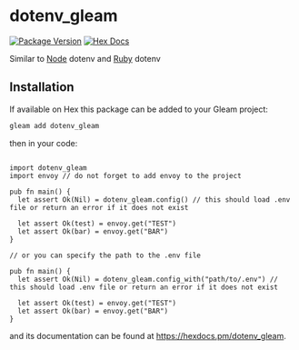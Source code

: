 # dotenv_gleam

[![Package Version](https://img.shields.io/hexpm/v/dotenv)](https://hex.pm/packages/dotenv_gleam)
[![Hex Docs](https://img.shields.io/badge/hex-docs-ffaff3)](https://hexdocs.pm/dotenv_gleam/)

Similar to [Node](https://www.npmjs.com/package/dotenv) dotenv and [Ruby](https://github.com/bkeepers/dotenv) dotenv


## Installation

If available on Hex this package can be added to your Gleam project:

```sh
gleam add dotenv_gleam
```

then in your code:

```gleam

import dotenv_gleam
import envoy // do not forget to add envoy to the project

pub fn main() {
  let assert Ok(Nil) = dotenv_gleam.config() // this should load .env file or return an error if it does not exist

  let assert Ok(test) = envoy.get("TEST")
  let assert Ok(bar) = envoy.get("BAR")
}

// or you can specify the path to the .env file

pub fn main() {
  let assert Ok(Nil) = dotenv_gleam.config_with("path/to/.env") // this should load .env file or return an error if it does not exist

  let assert Ok(test) = envoy.get("TEST")
  let assert Ok(bar) = envoy.get("BAR")
}

```

and its documentation can be found at <https://hexdocs.pm/dotenv_gleam>.
